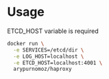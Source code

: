 # Usage

ETCD_HOST variable is required

```sh
docker run \
  -e SERVICES=/etcd/dir \
  -e LOG_HOST=localhost \
  -e ETCD_HOST=localhost:4001 \
  arypurnomoz/haproxy
```
